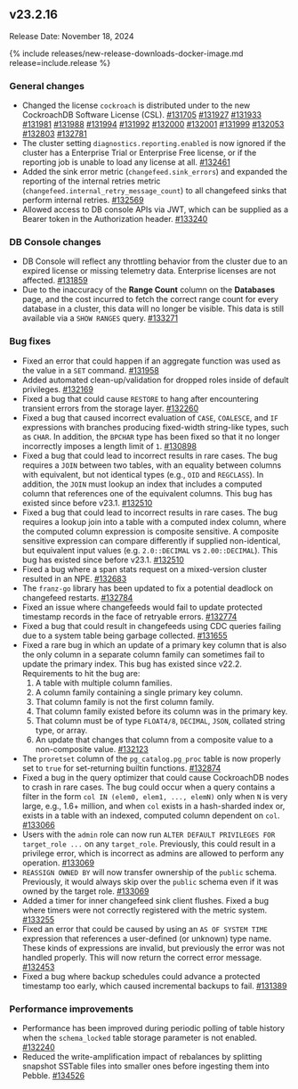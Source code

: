 ## v23.2.16

Release Date: November 18, 2024

{% include releases/new-release-downloads-docker-image.md release=include.release %}

<h3 id="v23-2-15-general-changes">General changes</h3>

- Changed the license `cockroach` is distributed under to the new CockroachDB Software License (CSL). [#131705][#131705] [#131927][#131927] [#131933][#131933] [#131981][#131981] [#131988][#131988] [#131994][#131994] [#131992][#131992] [#132000][#132000] [#132001][#132001] [#131999][#131999] [#132053][#132053] [#132803][#132803] [#132781][#132781]
- The cluster setting `diagnostics.reporting.enabled` is now ignored if the cluster has a Enterprise Trial or Enterprise Free license, or if the reporting job is unable to load any license at all. [#132461][#132461]
- Added the sink error metric (`changefeed.sink_errors`) and expanded the reporting of the internal retries metric (`changefeed.internal_retry_message_count`) to all changefeed sinks that perform internal retries. [#132569][#132569]
- Allowed access to DB console APIs via JWT, which can be supplied as a Bearer token in the Authorization header. [#133240][#133240]

<h3 id="v23-2-15-db-console-changes">DB Console changes</h3>

- DB Console will reflect any throttling behavior from the cluster due to an expired license or missing telemetry data. Enterprise licenses are not affected. [#131859][#131859]
- Due to the inaccuracy of the **Range Count** column on the **Databases** page, and the cost incurred to fetch the correct range count for every database in a cluster, this data will no longer be visible. This data is still available via a `SHOW RANGES` query. [#133271][#133271]

<h3 id="v23-2-15-bug-fixes">Bug fixes</h3>

- Fixed an error that could happen if an aggregate function was used as the value in a `SET` command. [#131958][#131958]
- Added automated clean-up/validation for dropped roles inside of default privileges. [#132169][#132169]
- Fixed a bug that could cause `RESTORE` to hang after encountering transient errors from the storage layer. [#132260][#132260]
- Fixed a bug that caused incorrect evaluation of `CASE`, `COALESCE`, and `IF` expressions with branches producing fixed-width string-like types, such as `CHAR`. In addition, the `BPCHAR` type has been fixed so that it no longer incorrectly imposes a length limit of `1`. [#130898][#130898]
- Fixed a bug that could lead to incorrect results in rare cases. The bug requires a `JOIN` between two tables, with an equality between columns with equivalent, but not identical types (e.g., `OID` and `REGCLASS`). In addition, the `JOIN` must lookup an index that includes a computed column that references one of the equivalent columns. This bug has existed since before v23.1. [#132510][#132510]
- Fixed a bug that could lead to incorrect results in rare cases. The bug requires a lookup join into a table with a computed index column, where the computed column expression is composite sensitive. A composite sensitive expression can compare differently if supplied non-identical, but equivalent input values (e.g. `2.0::DECIMAL` vs `2.00::DECIMAL`). This bug has existed since before v23.1. [#132510][#132510]
- Fixed a bug where a span stats request on a mixed-version cluster resulted in an NPE. [#132683][#132683]
- The `franz-go` library has been updated to fix a potential deadlock on changefeed restarts. [#132784][#132784]
- Fixed an issue where changefeeds would fail to update protected timestamp records in the face of retryable errors. [#132774][#132774]
- Fixed a bug that could result in changefeeds using CDC queries failing due to a system table being garbage collected. [#131655][#131655]
- Fixed a rare bug in which an update of a primary key column that is also the only column in a separate column family can sometimes fail to update the primary index. This bug has existed since v22.2. Requirements to hit the bug are:  
    1. A table with multiple column families. 
    2. A column family containing a single primary key column.
    3. That column family is not the first column family. 
    4. That column family existed before its column was in the primary key. 
    5. That column must be of type `FLOAT4/8`, `DECIMAL`, `JSON`, collated string type, or array. 
    6. An update that changes that column from a composite value to a non-composite value. [#132123][#132123]
- The `proretset` column of the `pg_catalog.pg_proc` table is now properly set to `true` for set-returning builtin functions. [#132874][#132874]
- Fixed a bug in the query optimizer that could cause CockroachDB nodes to crash in rare cases. The bug could occur when a query contains a filter in the form `col IN (elem0, elem1, ..., elemN)` only when `N` is very large, e.g., 1.6+ million, and when `col` exists in a hash-sharded index or, exists in a table with an indexed, computed column dependent on `col`. [#133066][#133066]
- Users with the `admin` role can now run `ALTER DEFAULT PRIVILEGES FOR target_role ...` on any `target_role`. Previously, this could result in a privilege error, which is incorrect as admins are allowed to perform any operation. [#133069][#133069]
- `REASSIGN OWNED BY` will now transfer ownership of the `public` schema. Previously, it would always skip over the `public` schema even if it was owned by the target role. [#133069][#133069]
- Added a timer for inner changefeed sink client flushes. Fixed a bug where timers were not correctly registered with the metric system. [#133255][#133255]
- Fixed an error that could be caused by using an `AS OF SYSTEM TIME` expression that references a user-defined (or unknown) type name. These kinds of expressions are invalid, but previously the error was not handled properly. This will now return the correct error message. [#132453][#132453]
- Fixed a bug where backup schedules could advance a protected timestamp too early, which caused incremental backups to fail. [#131389][#131389]

<h3 id="v23-2-15-performance-improvements">Performance improvements</h3>

- Performance has been improved during periodic polling of table history when the `schema_locked` table storage parameter is not enabled. [#132240][#132240]
- Reduced the write-amplification impact of rebalances by splitting snapshot SSTable files into smaller ones before ingesting them into Pebble. [#134526][#134526]

[#130898]: https://github.com/cockroachdb/cockroach/pull/130898
[#131389]: https://github.com/cockroachdb/cockroach/pull/131389
[#131655]: https://github.com/cockroachdb/cockroach/pull/131655
[#131705]: https://github.com/cockroachdb/cockroach/pull/131705
[#131859]: https://github.com/cockroachdb/cockroach/pull/131859
[#131927]: https://github.com/cockroachdb/cockroach/pull/131927
[#131933]: https://github.com/cockroachdb/cockroach/pull/131933
[#131958]: https://github.com/cockroachdb/cockroach/pull/131958
[#131973]: https://github.com/cockroachdb/cockroach/pull/131973
[#131981]: https://github.com/cockroachdb/cockroach/pull/131981
[#131988]: https://github.com/cockroachdb/cockroach/pull/131988
[#131992]: https://github.com/cockroachdb/cockroach/pull/131992
[#131994]: https://github.com/cockroachdb/cockroach/pull/131994
[#131999]: https://github.com/cockroachdb/cockroach/pull/131999
[#132000]: https://github.com/cockroachdb/cockroach/pull/132000
[#132001]: https://github.com/cockroachdb/cockroach/pull/132001
[#132053]: https://github.com/cockroachdb/cockroach/pull/132053
[#132058]: https://github.com/cockroachdb/cockroach/pull/132058
[#132123]: https://github.com/cockroachdb/cockroach/pull/132123
[#132169]: https://github.com/cockroachdb/cockroach/pull/132169
[#132240]: https://github.com/cockroachdb/cockroach/pull/132240
[#132260]: https://github.com/cockroachdb/cockroach/pull/132260
[#132453]: https://github.com/cockroachdb/cockroach/pull/132453
[#132461]: https://github.com/cockroachdb/cockroach/pull/132461
[#132510]: https://github.com/cockroachdb/cockroach/pull/132510
[#132569]: https://github.com/cockroachdb/cockroach/pull/132569
[#132683]: https://github.com/cockroachdb/cockroach/pull/132683
[#132774]: https://github.com/cockroachdb/cockroach/pull/132774
[#132781]: https://github.com/cockroachdb/cockroach/pull/132781
[#132784]: https://github.com/cockroachdb/cockroach/pull/132784
[#132803]: https://github.com/cockroachdb/cockroach/pull/132803
[#132874]: https://github.com/cockroachdb/cockroach/pull/132874
[#133066]: https://github.com/cockroachdb/cockroach/pull/133066
[#133069]: https://github.com/cockroachdb/cockroach/pull/133069
[#133240]: https://github.com/cockroachdb/cockroach/pull/133240
[#133255]: https://github.com/cockroachdb/cockroach/pull/133255
[#133271]: https://github.com/cockroachdb/cockroach/pull/133271
[#134526]: https://github.com/cockroachdb/cockroach/pull/134526